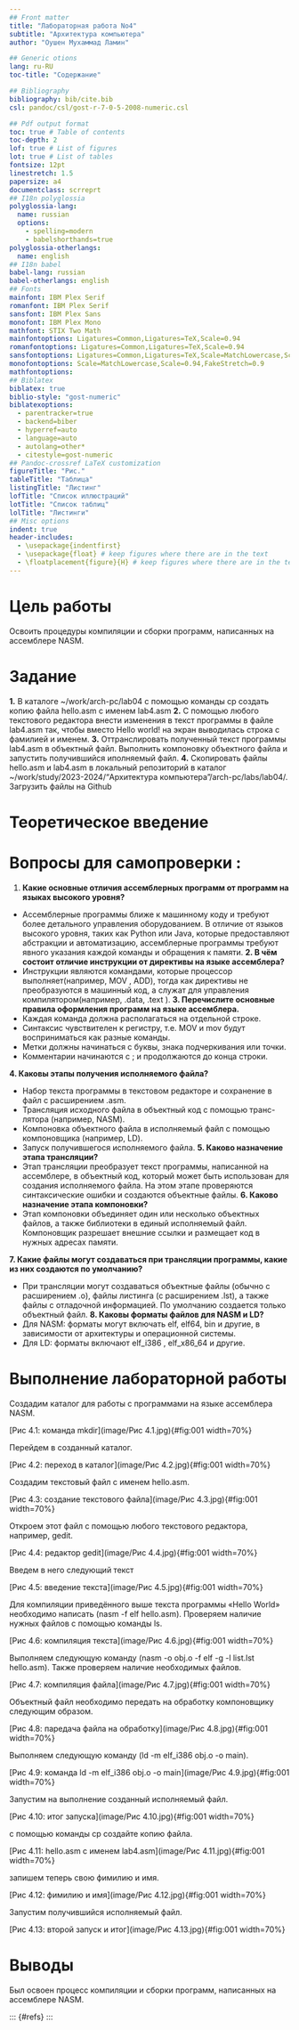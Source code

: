```yaml
---
## Front matter
title: "Лабораторная работа No4"
subtitle: "Архитектура компьютера"
author: "Оушен Мухаммад Ламин"

## Generic otions
lang: ru-RU
toc-title: "Содержание"

## Bibliography
bibliography: bib/cite.bib
csl: pandoc/csl/gost-r-7-0-5-2008-numeric.csl

## Pdf output format
toc: true # Table of contents
toc-depth: 2
lof: true # List of figures
lot: true # List of tables
fontsize: 12pt
linestretch: 1.5
papersize: a4
documentclass: scrreprt
## I18n polyglossia
polyglossia-lang:
  name: russian
  options:
	- spelling=modern
	- babelshorthands=true
polyglossia-otherlangs:
  name: english
## I18n babel
babel-lang: russian
babel-otherlangs: english
## Fonts
mainfont: IBM Plex Serif
romanfont: IBM Plex Serif
sansfont: IBM Plex Sans
monofont: IBM Plex Mono
mathfont: STIX Two Math
mainfontoptions: Ligatures=Common,Ligatures=TeX,Scale=0.94
romanfontoptions: Ligatures=Common,Ligatures=TeX,Scale=0.94
sansfontoptions: Ligatures=Common,Ligatures=TeX,Scale=MatchLowercase,Scale=0.94
monofontoptions: Scale=MatchLowercase,Scale=0.94,FakeStretch=0.9
mathfontoptions:
## Biblatex
biblatex: true
biblio-style: "gost-numeric"
biblatexoptions:
  - parentracker=true
  - backend=biber
  - hyperref=auto
  - language=auto
  - autolang=other*
  - citestyle=gost-numeric
## Pandoc-crossref LaTeX customization
figureTitle: "Рис."
tableTitle: "Таблица"
listingTitle: "Листинг"
lofTitle: "Список иллюстраций"
lotTitle: "Список таблиц"
lolTitle: "Листинги"
## Misc options
indent: true
header-includes:
  - \usepackage{indentfirst}
  - \usepackage{float} # keep figures where there are in the text
  - \floatplacement{figure}{H} # keep figures where there are in the text
---
```


# Цель работы

Освоить процедуры компиляции и сборки программ, написанных на ассемблере
NASM.

# Задание

**1.** В каталоге ~/work/arch-pc/lab04 с помощью команды cp создать копию файла
hello.asm с именем lab4.asm
**2.** С помощью любого текстового редактора внести изменения в текст программы в
файле lab4.asm так, чтобы вместо Hello world! на экран выводилась строка с
фамилией и именем.
**3.** Оттранслировать полученный текст программы lab4.asm в объектный файл.
Выполнить компоновку объектного файла и запустить получившийся иполняемый
файл.
**4.** Скопировать файлы hello.asm и lab4.asm в локальный репозиторий в каталог
~/work/study/2023-2024/“Архитектура компьютера”/arch-pc/labs/lab04/.
Загрузить файлы на Github


# Теоретическое введение

# Вопросы для самопроверки :

1. **Какие основные отличия ассемблерных программ от программ на языках
высокого уровня?**
- Ассемблерные программы ближе к машинному коду и требуют более детального
управления оборудованием. В отличие от языков высокого уровня, таких как
Python или Java, которые предоставляют абстракции и автоматизацию,
ассемблерные программы требуют явного указания каждой команды и
обращения к памяти.
**2. В чём состоит отличие инструкции от директивы на языке ассемблера?**
- Инструкции являются командами, которые процессор выполняет(например, MOV
, ADD), тогда как директивы не преобразуются в машинный код, а служат для
управления компилятором(например, .data, .text ).
**3. Перечислите основные правила оформления программ на языке
ассемблера.**
- Каждая команда должна располагаться на отдельной строке.
- Синтаксис чувствителен к регистру, т.е. MOV и mov будут восприниматься как
разные команды.
- Метки должны начинаться с буквы, знака подчеркивания или точки.
- Комментарии начинаются с ; и продолжаются до конца строки.


**4. Каковы этапы получения исполняемого файла?**
- Набор текста программы в текстовом редакторе и сохранение в файл с
расширением .asm.
- Трансляция исходного файла в объектный код с помощью транс-лятора
(например, NASM).
- Компоновка объектного файла в исполняемый файл с помощью компоновщика
(например, LD).
- Запуск получившегося исполняемого файла.
**5. Каково назначение этапа трансляции?**
- Этап трансляции преобразует текст программы, написанной на ассемблере, в
объектный код, который может быть использован для создания исполняемого
файла. На этом этапе проверяются синтаксические ошибки и создаются объектные
файлы.
**6. Каково назначение этапа компоновки?**
- Этап компоновки объединяет один или несколько объектных файлов, а также
библиотеки в единый исполняемый файл. Компоновщик разрешает внешние
ссылки и размещает код в нужных адресах памяти.


**7. Какие файлы могут создаваться при трансляции программы, какие из них
создаются по умолчанию?**
- При трансляции могут создаваться объектные файлы (обычно с расширением .o),
файлы листинга (с расширением .lst), а также файлы с отладочной информацией.
По умолчанию создается только объектный файл.
**8. Каковы форматы файлов для NASM и LD?**
- Для NASM: форматы могут включать elf, elf64, bin и другие, в зависимости от
архитектуры и операционной системы.
- Для LD: форматы включают elf_i386 , elf_x86_64 и другие.
# Выполнение лабораторной работы


Создадим каталог для работы с программами на языке ассемблера NASM.


[Рис 4.1: команда mkdir](image/Рис 4.1.jpg){#fig:001 width=70%}


Перейдем в созданный каталог.

[Рис 4.2: переход в каталог](image/Рис 4.2.jpg){#fig:001 width=70%}

Создадим текстовый файл с именем hello.asm.

[Рис 4.3: создание текстового файла](image/Рис 4.3.jpg){#fig:001 width=70%}

Откроем этот файл с помощью любого текстового редактора, например, gedit.

[Рис 4.4: редактор gedit](image/Рис 4.4.jpg){#fig:001 width=70%}

Введем в него следующий текст

[Рис 4.5: введение текста](image/Рис 4.5.jpg){#fig:001 width=70%}

Для компиляции приведённого выше текста программы «Hello World» необходимо
написать (nasm -f elf hello.asm). Проверяем наличие нужных файлов с помощью
команды ls.

[Рис 4.6: компиляция текста](image/Рис 4.6.jpg){#fig:001 width=70%}

Выполняем следующую команду (nasm -o obj.o -f elf -g -l list.lst hello.asm). Также
проверяем наличие необходимых файлов.

[Рис 4.7: компиляция файла](image/Рис 4.7.jpg){#fig:001 width=70%}

Объектный файл необходимо передать на обработку компоновщику следующим
образом.

[Рис 4.8: паредача файла на обработку](image/Рис 4.8.jpg){#fig:001 width=70%}

Выполняем следующую команду (ld -m elf_i386 obj.o -o main).

[Рис 4.9: команда ld -m elf_i386 obj.o -o main](image/Рис 4.9.jpg){#fig:001 width=70%}

Запустим на выполнение созданный исполняемый файл.

[Рис 4.10: итог запуска](image/Рис 4.10.jpg){#fig:001 width=70%}

с помощью команды cp создайте копию файла.

[Рис 4.11: hello.asm с именем lab4.asm](image/Рис 4.11.jpg){#fig:001 width=70%}

запишем теперь свою фимилию и имя.

[Рис 4.12: фимилию и имя](image/Рис 4.12.jpg){#fig:001 width=70%}

Запустим получившийся исполняемый файл.

[Рис 4.13: второй запуск и итог](image/Рис 4.13.jpg){#fig:001 width=70%}


# Выводы

Был освоен процесс компиляции и сборки программ, написанных на ассемблере
NASM.


::: {#refs}
:::
